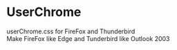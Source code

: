 # UserChrome
userChrome.css for FireFox and Thunderbird </br>
Make FireFox like Edge and Tunderbird like Outlook 2003

